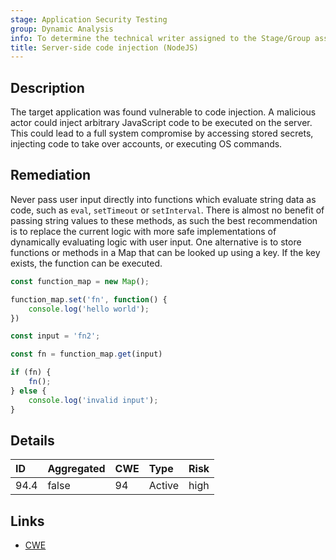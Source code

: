```yaml
---
stage: Application Security Testing
group: Dynamic Analysis
info: To determine the technical writer assigned to the Stage/Group associated with this page, see https://handbook.gitlab.com/handbook/product/ux/technical-writing/#assignments
title: Server-side code injection (NodeJS)
---
```


## Description

The target application was found vulnerable to code injection. A malicious actor could inject arbitrary
JavaScript code to be executed on the server. This could lead to a full system compromise by accessing
stored secrets, injecting code to take over accounts, or executing OS commands.

## Remediation

Never pass user input directly into functions which evaluate string data as code, such as `eval`, `setTimeout`
or `setInterval`. There is almost no benefit of passing string values to these methods, as such the best
recommendation is to replace the current logic with more safe implementations of dynamically evaluating
logic with user input. One alternative is to store functions or methods in a Map that can be looked
up using a key. If the key exists, the function can be executed.

```javascript
const function_map = new Map();

function_map.set('fn', function() {
    console.log('hello world');
})

const input = 'fn2';

const fn = function_map.get(input)

if (fn) {
    fn();
} else {
    console.log('invalid input');
}
```

## Details

| ID | Aggregated | CWE | Type | Risk |
|:---|:-----------|:----|:-----|:-----|
| 94.4 | false | 94 | Active | high |

## Links

- [CWE](https://cwe.mitre.org/data/definitions/94.html)
